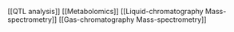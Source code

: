 [[QTL analysis]]
[[Metabolomics]]
[[Liquid-chromatography Mass-spectrometry]]
[[Gas-chromatography Mass-spectrometry]]
